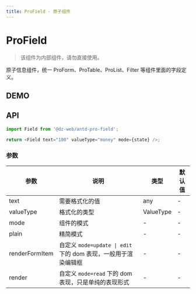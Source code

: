 ```yaml
---
title: ProField - 原子组件
---
```


# ProField

> 该组件为内部组件，请勿直接使用。

原子信息组件，统一 ProForm、ProTable、ProList、Filter 等组件里面的字段定义。

## DEMO

<code src="../demos/base.tsx" ></code>

<code src="../demos/base_test.tsx" debug></code>

<code src="../demos/search-value.tsx" debug></code>

<code src="../demos/search-value-autoClearSearchValue.tsx" debug></code>

<code src="../demos/tree-select-search-value.tsx" debug></code>

<code src="../demos/select-request.tsx" debug></code>

## API

```typescript | pure
import Field from '@dz-web/antd-pro-field';

return <Field text="100" valueType="money" mode={state} />;
```

### 参数

| 参数 | 说明 | 类型 | 默认值 |
| --- | --- | --- | --- |
| text | 需要格式化的值 | any | - |
| valueType | 格式化的类型 | ValueType | - |
| mode | 组件的模式 | - | - |
| plain | 精简模式 | - | - |
| renderFormItem | 自定义 `mode=update \| edit` 下的 dom 表现，一般用于渲染编辑框 | - | - |
| render | 自定义 `mode=read` 下的 dom 表现，只是单纯的表现形式 | - | - |
